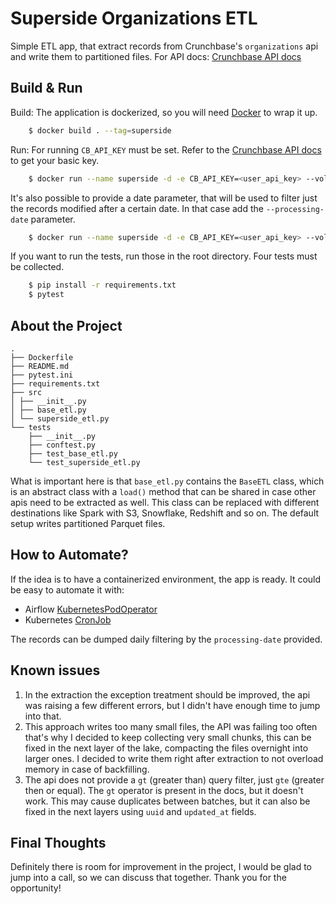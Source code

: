 Superside Organizations ETL
============

Simple ETL app, that extract records from Crunchbase's `organizations` api and write them to partitioned files.
For API docs: [Crunchbase API docs](https://support.crunchbase.com/hc/en-us/articles/8327794377235-Crunchbase-Basic-API-FAQ)
 
Build & Run
------------
Build: The application is dockerized, so you will need [Docker](https://www.docker.com/get-started/) to wrap it up.
~~~bash
    $ docker build . --tag=superside
~~~

Run: For running `CB_API_KEY` must be set. 
Refer to the [Crunchbase API docs](https://support.crunchbase.com/hc/en-us/articles/115010466447-How-do-I-get-Basic-API-access) to get your basic key. 
~~~bash
    $ docker run --name superside -d -e CB_API_KEY=<user_api_key> --volume $(pwd)/context=org:/home/marvel/context=org superside
~~~

It's also possible to provide a date parameter, that will be used to filter just the records modified after a certain date. In that case add the `--processing-date` parameter.
~~~bash
    $ docker run --name superside -d -e CB_API_KEY=<user_api_key> --volume $(pwd)/context=org:/home/marvel/context=org superside --processing-date 2024-01-01
~~~

If you want to run the tests, run those in the root directory. Four tests must be collected.
~~~bash
    $ pip install -r requirements.txt
    $ pytest
~~~

About the Project
------------
```
.
├── Dockerfile
├── README.md
├── pytest.ini
├── requirements.txt
├── src
│ ├── __init__.py
│ ├── base_etl.py
│ └── superside_etl.py
└── tests
    ├── __init__.py
    ├── conftest.py
    ├── test_base_etl.py
    └── test_superside_etl.py
```
What is important here is that `base_etl.py` contains the `BaseETL` class, which is an abstract class with a `load()`
method that can be shared in case other apis need to be extracted as well. This class can be replaced with different 
destinations like Spark with S3, Snowflake, Redshift and so on. The default setup writes partitioned Parquet files.

How to Automate?
------------
If the idea is to have a containerized environment, the app is ready.
It could be easy to automate it with:
- Airflow [KubernetesPodOperator](https://airflow.apache.org/docs/apache-airflow-providers-cncf-kubernetes/stable/operators.html#kubernetespodoperator)
- Kubernetes [CronJob](https://kubernetes.io/docs/concepts/workloads/controllers/cron-jobs/)

The records can be dumped daily filtering by the `processing-date` provided.

Known issues
------------
1. In the extraction the exception treatment should be improved, the api was raising a few different errors, but I didn't have enough time to jump into that.
2. This approach writes too many small files, the API was failing too often that's why I decided to keep collecting very small chunks, this can be fixed in the next layer of the lake, compacting the files overnight into larger ones. I decided to write them right after extraction to not overload memory in case of backfilling.
3. The api does not provide a `gt` (greater than) query filter, just `gte` (greater then or equal). The `gt` operator is present in the docs, but it doesn't work. This may cause duplicates between batches, but it can also be fixed in the next layers using `uuid` and `updated_at` fields.

Final Thoughts
------------
Definitely there is room for improvement in the project, I would be glad to jump into a call, so we can discuss that together.
Thank you for the opportunity! 